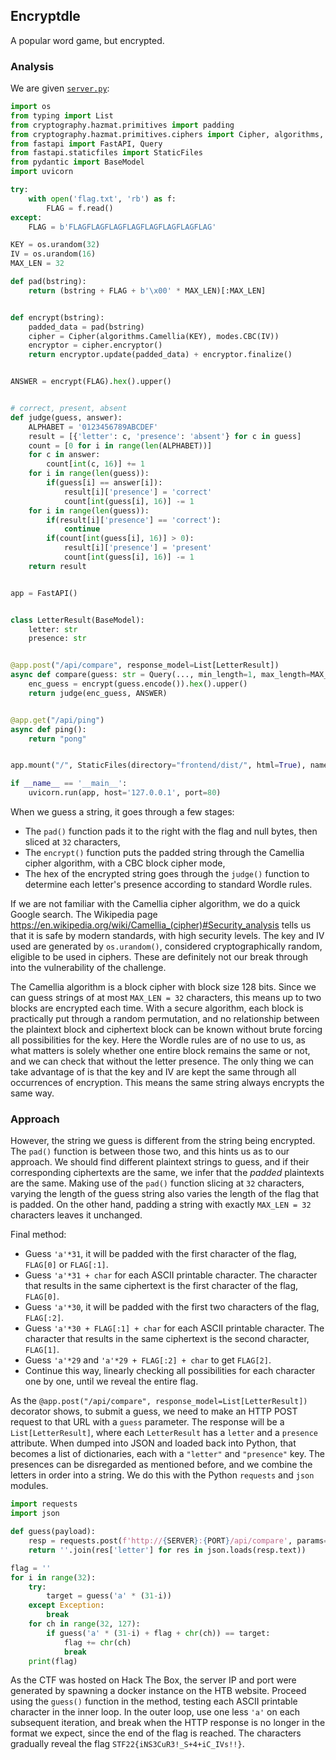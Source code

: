 ## Encryptdle

A popular word game, but encrypted.

### Analysis
We are given [`server.py`](server.py):

```py
import os
from typing import List
from cryptography.hazmat.primitives import padding
from cryptography.hazmat.primitives.ciphers import Cipher, algorithms, modes
from fastapi import FastAPI, Query
from fastapi.staticfiles import StaticFiles
from pydantic import BaseModel
import uvicorn

try:
    with open('flag.txt', 'rb') as f:
        FLAG = f.read()
except:
    FLAG = b'FLAGFLAGFLAGFLAGFLAGFLAGFLAGFLAG'

KEY = os.urandom(32)
IV = os.urandom(16)
MAX_LEN = 32

def pad(bstring):
    return (bstring + FLAG + b'\x00' * MAX_LEN)[:MAX_LEN]


def encrypt(bstring):
    padded_data = pad(bstring)
    cipher = Cipher(algorithms.Camellia(KEY), modes.CBC(IV))
    encryptor = cipher.encryptor()
    return encryptor.update(padded_data) + encryptor.finalize()


ANSWER = encrypt(FLAG).hex().upper()


# correct, present, absent
def judge(guess, answer):
    ALPHABET = '0123456789ABCDEF'
    result = [{'letter': c, 'presence': 'absent'} for c in guess]
    count = [0 for i in range(len(ALPHABET))]
    for c in answer:
        count[int(c, 16)] += 1
    for i in range(len(guess)):
        if(guess[i] == answer[i]):
            result[i]['presence'] = 'correct'
            count[int(guess[i], 16)] -= 1
    for i in range(len(guess)):
        if(result[i]['presence'] == 'correct'):
            continue
        if(count[int(guess[i], 16)] > 0):
            result[i]['presence'] = 'present'
            count[int(guess[i], 16)] -= 1
    return result


app = FastAPI()


class LetterResult(BaseModel):
    letter: str
    presence: str


@app.post("/api/compare", response_model=List[LetterResult])
async def compare(guess: str = Query(..., min_length=1, max_length=MAX_LEN)):
    enc_guess = encrypt(guess.encode()).hex().upper()
    return judge(enc_guess, ANSWER)


@app.get("/api/ping")
async def ping():
    return "pong"


app.mount("/", StaticFiles(directory="frontend/dist/", html=True), name="static")

if __name__ == '__main__':
    uvicorn.run(app, host='127.0.0.1', port=80)
```

When we guess a string, it goes through a few stages:
 - The `pad()` function pads it to the right with the flag and null bytes, then sliced at `32` characters,
 - The `encrypt()` function puts the padded string through the Camellia cipher algorithm, with a CBC block cipher mode,
 - The hex of the encrypted string goes through the `judge()` function to determine each letter's presence according to standard Wordle rules.

If we are not familiar with the Camellia cipher algorithm, we do a quick Google search. The Wikipedia page https://en.wikipedia.org/wiki/Camellia_(cipher)#Security_analysis tells us that it is safe by modern standards, with high security levels. The key and IV used are generated by `os.urandom()`, considered cryptographically random, eligible to be used in ciphers. These are definitely not our break through into the vulnerability of the challenge.

The Camellia algorithm is a block cipher with block size 128 bits. Since we can guess strings of at most `MAX_LEN = 32` characters, this means up to two blocks are encrypted each time. With a secure algorithm, each block is practically put through a random permutation, and no relationship between the plaintext block and ciphertext block can be known without brute forcing all possibilities for the key. Here the Wordle rules are of no use to us, as what matters is solely whether one entire block remains the same or not, and we can check that without the letter presence. The only thing we can take advantage of is that the key and IV are kept the same through all occurrences of encryption. This means the same string always encrypts the same way.

### Approach
However, the string we guess is different from the string being encrypted. The `pad()` function is between those two, and this hints us as to our approach. We should find different plaintext strings to guess, and if their corresponding ciphertexts are the same, we infer that the _padded_ plaintexts are the same. Making use of the `pad()` function slicing at `32` characters, varying the length of the guess string also varies the length of the flag that is padded. On the other hand, padding a string with exactly `MAX_LEN = 32` characters leaves it unchanged.

Final method:
 - Guess `'a'*31`, it will be padded with the first character of the flag, `FLAG[0]` or `FLAG[:1]`.
 - Guess `'a'*31 + char` for each ASCII printable character. The character that results in the same ciphertext is the first character of the flag, `FLAG[0]`.
 - Guess `'a'*30`, it will be padded with the first two characters of the flag, `FLAG[:2]`.
 - Guess `'a'*30 + FLAG[:1] + char` for each ASCII printable character. The character that results in the same ciphertext is the second character, `FLAG[1]`.
 - Guess `'a'*29` and `'a'*29 + FLAG[:2] + char` to get `FLAG[2]`.
 - Continue this way, linearly checking all possibilities for each character one by one, until we reveal the entire flag.

As the `@app.post("/api/compare", response_model=List[LetterResult])` decorator shows, to submit a guess, we need to make an HTTP POST request to that URL with a `guess` parameter. The response will be a `List[LetterResult]`, where each `LetterResult` has a `letter` and a `presence` attribute. When dumped into JSON and loaded back into Python, that becomes a list of dictionaries, each with a `"letter"` and `"presence"` key. The presences can be disregarded as mentioned before, and we combine the letters in order into a string. We do this with the Python `requests` and `json` modules.

```py
import requests
import json

def guess(payload):
    resp = requests.post(f'http://{SERVER}:{PORT}/api/compare', params={'guess': payload})
    return ''.join(res['letter'] for res in json.loads(resp.text))

flag = ''
for i in range(32):
    try:
        target = guess('a' * (31-i))
    except Exception:
        break
    for ch in range(32, 127):
        if guess('a' * (31-i) + flag + chr(ch)) == target:
            flag += chr(ch)
            break
    print(flag)
```

As the CTF was hosted on Hack The Box, the server IP and port were generated by spawning a docker instance on the HTB website. Proceed using the `guess()` function in the method, testing each ASCII printable character in the inner loop. In the outer loop, use one less `'a'` on each subsequent iteration, and break when the HTTP response is no longer in the format we expect, since the end of the flag is reached. The characters gradually reveal the flag `STF22{iNS3CuR3!_S+4+iC_IVs!!}`.
